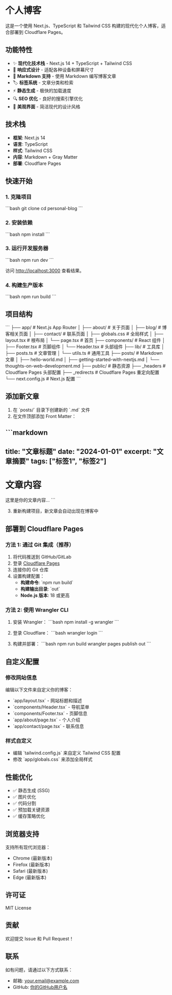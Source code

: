 # 个人博客

这是一个使用 Next.js、TypeScript 和 Tailwind CSS 构建的现代化个人博客，适合部署到 Cloudflare Pages。

## 功能特性

- ✨ **现代化技术栈** - Next.js 14 + TypeScript + Tailwind CSS
- 📱 **响应式设计** - 适配各种设备和屏幕尺寸
- 📝 **Markdown 支持** - 使用 Markdown 编写博客文章
- 🏷️ **标签系统** - 文章分类和检索
- ⚡ **静态生成** - 极快的加载速度
- 🔍 **SEO 优化** - 良好的搜索引擎优化
- 🎨 **美观界面** - 简洁现代的设计风格

## 技术栈

- **框架**: Next.js 14
- **语言**: TypeScript
- **样式**: Tailwind CSS
- **内容**: Markdown + Gray Matter
- **部署**: Cloudflare Pages

## 快速开始

### 1. 克隆项目

\`\`\`bash
git clone <your-repo-url>
cd personal-blog
\`\`\`

### 2. 安装依赖

\`\`\`bash
npm install
\`\`\`

### 3. 运行开发服务器

\`\`\`bash
npm run dev
\`\`\`

访问 [http://localhost:3000](http://localhost:3000) 查看结果。

### 4. 构建生产版本

\`\`\`bash
npm run build
\`\`\`

## 项目结构

\`\`\`
├── app/                    # Next.js App Router
│   ├── about/             # 关于页面
│   ├── blog/              # 博客相关页面
│   ├── contact/           # 联系页面
│   ├── globals.css        # 全局样式
│   ├── layout.tsx         # 根布局
│   └── page.tsx           # 首页
├── components/            # React 组件
│   ├── Footer.tsx         # 页脚组件
│   └── Header.tsx         # 头部组件
├── lib/                   # 工具库
│   ├── posts.ts          # 文章管理
│   └── utils.ts          # 通用工具
├── posts/                 # Markdown 文章
│   ├── hello-world.md
│   ├── getting-started-with-nextjs.md
│   └── thoughts-on-web-development.md
├── public/               # 静态资源
├── _headers              # Cloudflare Pages 头部配置
├── _redirects            # Cloudflare Pages 重定向配置
└── next.config.js        # Next.js 配置
\`\`\`

## 添加新文章

1. 在 \`posts/\` 目录下创建新的 \`.md\` 文件
2. 在文件顶部添加 Front Matter：

\`\`\`markdown
---
title: "文章标题"
date: "2024-01-01"
excerpt: "文章摘要"
tags: ["标签1", "标签2"]
---

# 文章内容

这里是你的文章内容...
\`\`\`

3. 重新构建项目，新文章会自动出现在博客中

## 部署到 Cloudflare Pages

### 方法 1: 通过 Git 集成（推荐）

1. 将代码推送到 GitHub/GitLab
2. 登录 [Cloudflare Pages](https://pages.cloudflare.com/)
3. 连接你的 Git 仓库
4. 设置构建配置：
   - **构建命令**: \`npm run build\`
   - **构建输出目录**: \`out\`
   - **Node.js 版本**: 18 或更高

### 方法 2: 使用 Wrangler CLI

1. 安装 Wrangler：
\`\`\`bash
npm install -g wrangler
\`\`\`

2. 登录 Cloudflare：
\`\`\`bash
wrangler login
\`\`\`

3. 构建并部署：
\`\`\`bash
npm run build
wrangler pages publish out
\`\`\`

## 自定义配置

### 修改网站信息

编辑以下文件来自定义你的博客：

- \`app/layout.tsx\` - 网站标题和描述
- \`components/Header.tsx\` - 导航菜单
- \`components/Footer.tsx\` - 页脚信息
- \`app/about/page.tsx\` - 个人介绍
- \`app/contact/page.tsx\` - 联系信息

### 样式自定义

- 编辑 \`tailwind.config.js\` 来自定义 Tailwind CSS 配置
- 修改 \`app/globals.css\` 来添加全局样式

## 性能优化

- ✅ 静态生成 (SSG)
- ✅ 图片优化
- ✅ 代码分割
- ✅ 预加载关键资源
- ✅ 缓存策略优化

## 浏览器支持

支持所有现代浏览器：

- Chrome (最新版本)
- Firefox (最新版本)
- Safari (最新版本)
- Edge (最新版本)

## 许可证

MIT License

## 贡献

欢迎提交 Issue 和 Pull Request！

## 联系

如有问题，请通过以下方式联系：

- 邮箱: your.email@example.com
- GitHub: [你的GitHub用户名](https://github.com/yourusername) 